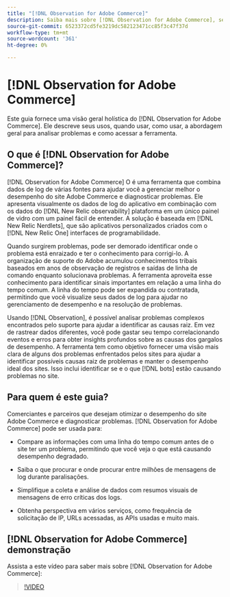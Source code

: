 ```yaml
---
title: "[!DNL Observation for Adobe Commerce]"
description: Saiba mais sobre [!DNL Observation for Adobe Commerce], seus usos, quando usar e como obter acesso.
source-git-commit: 6523372cd5fe3219dc582123471cc85f3c47f37d
workflow-type: tm+mt
source-wordcount: '361'
ht-degree: 0%

---
```


# [!DNL Observation for Adobe Commerce]

Este guia fornece uma visão geral holística do [!DNL Observation for Adobe Commerce]. Ele descreve seus usos, quando usar, como usar, a abordagem geral para analisar problemas e como acessar a ferramenta.

## O que é [!DNL Observation for Adobe Commerce]?

[!DNL Observation for Adobe Commerce] O é uma ferramenta que combina dados de log de várias fontes para ajudar você a gerenciar melhor o desempenho do site Adobe Commerce e diagnosticar problemas. Ele apresenta visualmente os dados de log do aplicativo em combinação com os dados do [!DNL New Relic observability] plataforma em um único painel de vidro com um painel fácil de entender. A solução é baseada em [!DNL New Relic Nerdlets], que são aplicativos personalizados criados com o [!DNL New Relic One] interfaces de programabilidade.

Quando surgirem problemas, pode ser demorado identificar onde o problema está enraizado e ter o conhecimento para corrigi-lo. A organização de suporte do Adobe acumulou conhecimentos tribais baseados em anos de observação de registros e saídas de linha de comando enquanto solucionava problemas. A ferramenta aproveita esse conhecimento para identificar sinais importantes em relação a uma linha do tempo comum. A linha do tempo pode ser expandida ou contratada, permitindo que você visualize seus dados de log para ajudar no gerenciamento de desempenho e na resolução de problemas.

Usando [!DNL Observation], é possível analisar problemas complexos encontrados pelo suporte para ajudar a identificar as causas raiz. Em vez de rastrear dados diferentes, você pode gastar seu tempo correlacionando eventos e erros para obter insights profundos sobre as causas dos gargalos de desempenho. A ferramenta tem como objetivo fornecer uma visão mais clara de alguns dos problemas enfrentados pelos sites para ajudar a identificar possíveis causas raiz de problemas e manter o desempenho ideal dos sites. Isso inclui identificar se e o que [!DNL bots] estão causando problemas no site.

## Para quem é este guia?

Comerciantes e parceiros que desejam otimizar o desempenho do site Adobe Commerce e diagnosticar problemas. [!DNL Observation for Adobe Commerce] pode ser usada para:

* Compare as informações com uma linha do tempo comum antes de o site ter um problema, permitindo que você veja o que está causando desempenho degradado.

* Saiba o que procurar e onde procurar entre milhões de mensagens de log durante paralisações.

* Simplifique a coleta e análise de dados com resumos visuais de mensagens de erro críticas dos logs.

* Obtenha perspectiva em vários serviços, como frequência de solicitação de IP, URLs acessadas, as APIs usadas e muito mais.

## [!DNL Observation for Adobe Commerce] demonstração

Assista a este vídeo para saber mais sobre [!DNL Observation for Adobe Commerce]:

>[!VIDEO](https://video.tv.adobe.com/v/344444?quality=12)

